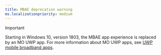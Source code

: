 ```yaml
---
title: MBAE deprecation warning
ms.localizationpriority: medium
---
```

> [!IMPORTANT]
> Starting in Windows 10, version 1803, the MBAE app experience is replaced by an MO UWP app. For more information about MO UWP apps, see [UWP mobile broadband apps](uwp-mobile-broadband-apps.md).
